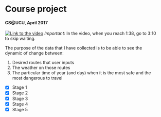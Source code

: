 # Course project
#### CS@UCU, April 2017
[![Link to the video](https://github.com/lukatriska/course_project/blob/master/docs/Icon-Video-Link.png)](https://drive.google.com/open?id=0B_gnQgqymmRjU0dhZ1M3bkZPeE0)
_Important_: In the video, when you reach 1:38, go to 3:10 to skip waiting.

The purpose of the data that I have collected is to be able to see the dynamic of change between:
1. Desired routes that user inputs
2. The weather on those routes
3. The particular time of year (and day) when it is the most safe and the most dangerous to travel

- [x] Stage 1
- [x] Stage 2
- [x] Stage 3
- [x] Stage 4
- [x] Stage 5
